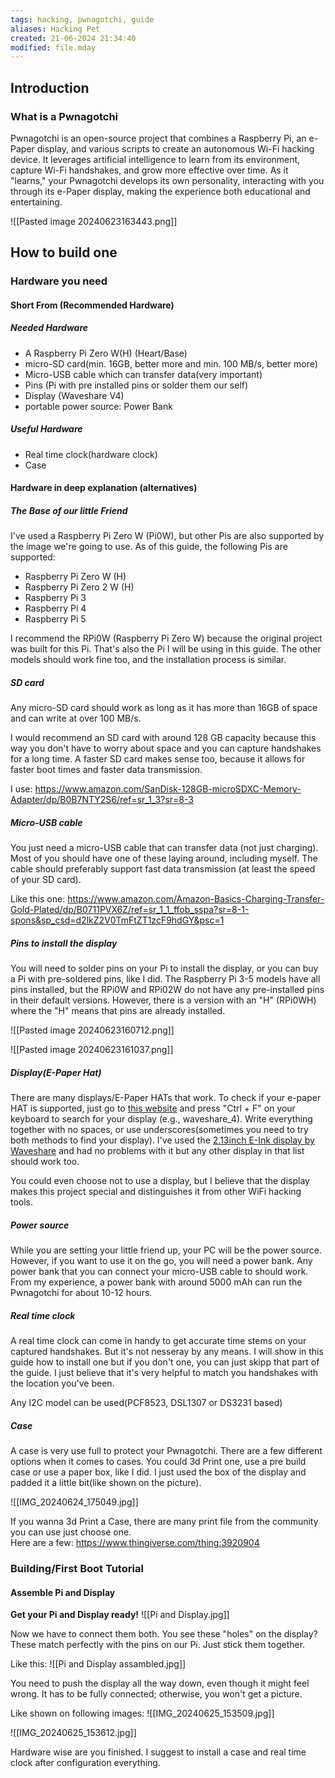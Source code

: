 ```yaml
---
tags: hacking, pwnagotchi, guide
aliases: Hacking Pet
created: 21-06-2024 21:34:40
modified: file.mday
---
```



## Introduction


### What is a Pwnagotchi
Pwnagotchi is an open-source project that combines a Raspberry Pi, an e-Paper display, and various scripts to create an autonomous Wi-Fi hacking device. It leverages artificial intelligence to learn from its environment, capture Wi-Fi handshakes, and grow more effective over time. As it "learns," your Pwnagotchi develops its own personality, interacting with you through its e-Paper display, making the experience both educational and entertaining.

![[Pasted image 20240623163443.png]]

## How to build one

### Hardware you need

#### Short From (Recommended Hardware)

##### Needed Hardware
- A Raspberry Pi Zero W(H) (Heart/Base) 
- micro-SD card(min. 16GB, better more and min. 100 MB/s, better more)
- Micro-USB cable which can transfer data(very important)
- Pins (Pi with pre installed pins or solder them our self)
- Display (Waveshare V4)
- portable power source: Power Bank

##### Useful Hardware
- Real time clock(hardware clock)
- Case

#### Hardware in deep explanation (alternatives)

##### The Base of our little Friend
I've used a Raspberry Pi Zero W (Pi0W), but other Pis are also supported by the image we're going to use. As of this guide, the following Pis are supported:

- Raspberry Pi Zero W (H)
- Raspberry Pi Zero 2 W (H)
- Raspberry Pi 3
- Raspberry Pi 4
- Raspberry Pi 5

I recommend the RPi0W (Raspberry Pi Zero W) because the original project was built for this Pi. That's also the Pi I will be using in this guide. The other models should work fine too, and the installation process is similar.

##### SD card
Any micro-SD card should work as long as it has more than 16GB of space and can write at over 100 MB/s. 

I would recommend an SD card with around 128 GB capacity because this way you don't have to worry about space and you can capture handshakes for a long time.
A faster SD card makes sense too, because it allows for faster boot times and faster data transmission.

I use: https://www.amazon.com/SanDisk-128GB-microSDXC-Memory-Adapter/dp/B0B7NTY2S6/ref=sr_1_3?sr=8-3

##### Micro-USB cable
You just need a micro-USB cable that can transfer data (not just charging). Most of you should have one of these laying around, including myself. The cable should preferably support fast data transmission (at least the speed of your SD card).

Like this one: https://www.amazon.com/Amazon-Basics-Charging-Transfer-Gold-Plated/dp/B0711PVX6Z/ref=sr_1_1_ffob_sspa?sr=8-1-spons&sp_csd=d2lkZ2V0TmFtZT1zcF9hdGY&psc=1
##### Pins to install the display
You will need to solder pins on your Pi to install the display, or you can buy a Pi with pre-soldered pins, like I did. The Raspberry Pi 3-5 models have all pins installed, but the RPi0W and RPi02W do not have any pre-installed pins in their default versions. However, there is a version with an "H" (RPi0WH) where the "H" means that pins are already installed.


![[Pasted image 20240623160712.png]]  

![[Pasted image 20240623161037.png]]

##### Display(E-Paper Hat)
There are many displays/E-Paper HATs that work. To check if your e-paper HAT is supported, just go to [this website](https://github.com/jayofelony/pwnagotchi/blob/33ff5a0bf85ad277005ca6feaac7f16968ac5a31/pwnagotchi/ui/display.py#L67) and press "Ctrl + F" on your keyboard to search for your display (e.g., waveshare_4). Write everything together with no spaces, or use underscores(sometimes you need to try both methods to find your display). 
I've used the [2.13inch E-Ink display by Waveshare](https://www.waveshare.com/2.13inch-e-paper-hat.htm) and had no problems with it but any other display in that list should work too. 

You could even choose not to use a display, but I believe that the display makes this project special and distinguishes it from other WiFi hacking tools.


##### Power source
While you are setting your little friend up, your PC will be the power source. However, if you want to use it on the go, you will need a power bank. Any power bank that you can connect your micro-USB cable to should work. 
From my experience, a power bank with around 5000 mAh can run the Pwnagotchi for about 10-12 hours.


##### Real time clock
A real time clock can come in handy to get accurate time stems on your captured handshakes.
But it's not nesseray by any means. I will show in this guide how to install one but if you don't one, you can just skipp that part of the guide. I just believe that it's very helpful to match you handshakes with the location you've been.  

Any I2C model can be used(PCF8523, DSL1307 or DS3231 based)


##### Case
A case is very use full to protect your Pwnagotchi. There are a few different options when it comes to cases. You could 3d Print one, use a pre build case or use a paper box, like I did. I just used the box of the display and padded it a little bit(like shown on the picture).

![[IMG_20240624_175049.jpg]]

If you wanna 3d Print a Case, there are many print file from the community you can use just choose one.  
Here are a few: https://www.thingiverse.com/thing:3920904




### Building/First Boot Tutorial

#### Assemble Pi and Display
**Get your Pi and Display ready!**
![[Pi and Display.jpg]]

Now we have to connect them both. You see these "holes" on the display? These match perfectly with the pins on our Pi. Just stick them together.

Like this:
![[Pi and Display assambled.jpg]]

You need to push the display all the way down, even though it might feel wrong. It has to be fully connected; otherwise, you won't get a picture.

Like shown on following images:
![[IMG_20240625_153509.jpg]]

![[IMG_20240625_153612.jpg]]

Hardware wise are you finished. I suggest to install a case and real time clock after configuration everything. 

